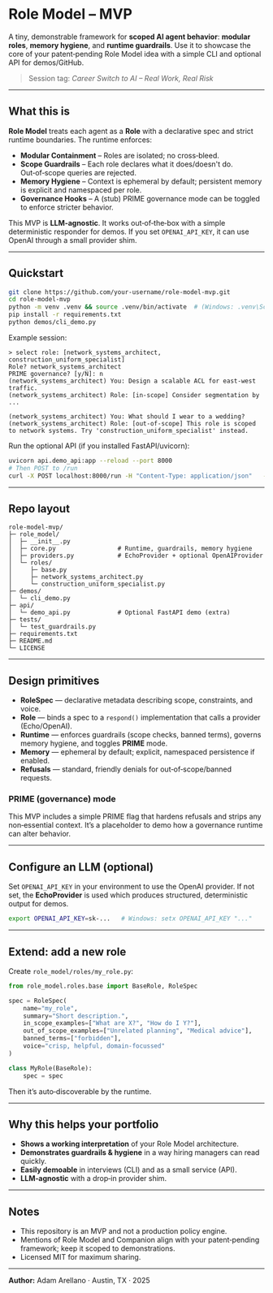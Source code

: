 # Role Model – MVP

A tiny, demonstrable framework for **scoped AI agent behavior**: **modular roles**, **memory hygiene**, and **runtime guardrails**. 
Use it to showcase the core of your patent‑pending Role Model idea with a simple CLI and optional API for demos/GitHub.

> Session tag: *Career Switch to AI – Real Work, Real Risk*

---

## What this is

**Role Model** treats each agent as a **Role** with a declarative spec and strict runtime boundaries. 
The runtime enforces:
- **Modular Containment** – Roles are isolated; no cross‑bleed.
- **Scope Guardrails** – Each role declares what it does/doesn't do. Out‑of‑scope queries are rejected.
- **Memory Hygiene** – Context is ephemeral by default; persistent memory is explicit and namespaced per role.
- **Governance Hooks** – A (stub) PRIME governance mode can be toggled to enforce stricter behavior.

This MVP is **LLM‑agnostic**. It works out‑of‑the‑box with a simple deterministic responder for demos. 
If you set `OPENAI_API_KEY`, it can use OpenAI through a small provider shim.

---

## Quickstart

```bash
git clone https://github.com/your-username/role-model-mvp.git
cd role-model-mvp
python -m venv .venv && source .venv/bin/activate  # (Windows: .venv\Scripts\activate)
pip install -r requirements.txt
python demos/cli_demo.py
```

Example session:

```
> select role: [network_systems_architect, construction_uniform_specialist]
Role? network_systems_architect
PRIME governance? [y/N]: n
(network_systems_architect) You: Design a scalable ACL for east-west traffic.
(network_systems_architect) Role: [in-scope] Consider segmentation by ...

(network_systems_architect) You: What should I wear to a wedding?
(network_systems_architect) Role: [out-of-scope] This role is scoped to network systems. Try 'construction_uniform_specialist' instead.
```

Run the optional API (if you installed FastAPI/uvicorn):

```bash
uvicorn api.demo_api:app --reload --port 8000
# Then POST to /run
curl -X POST localhost:8000/run -H "Content-Type: application/json"   -d '{"role":"network_systems_architect","query":"Design a firewall filter..."}'
```

---

## Repo layout

```
role-model-mvp/
├─ role_model/
│  ├─ __init__.py
│  ├─ core.py                 # Runtime, guardrails, memory hygiene
│  ├─ providers.py            # EchoProvider + optional OpenAIProvider
│  └─ roles/
│     ├─ base.py
│     ├─ network_systems_architect.py
│     └─ construction_uniform_specialist.py
├─ demos/
│  └─ cli_demo.py
├─ api/
│  └─ demo_api.py             # Optional FastAPI demo (extra)
├─ tests/
│  └─ test_guardrails.py
├─ requirements.txt
├─ README.md
└─ LICENSE
```

---

## Design primitives

- **RoleSpec** — declarative metadata describing scope, constraints, and voice.
- **Role** — binds a spec to a `respond()` implementation that calls a provider (Echo/OpenAI).
- **Runtime** — enforces guardrails (scope checks, banned terms), governs memory hygiene, and toggles **PRIME** mode.
- **Memory** — ephemeral by default; explicit, namespaced persistence if enabled.
- **Refusals** — standard, friendly denials for out‑of‑scope/banned requests.

### PRIME (governance) mode

This MVP includes a simple PRIME flag that hardens refusals and strips any non‑essential context. 
It’s a placeholder to demo how a governance runtime can alter behavior.

---

## Configure an LLM (optional)

Set `OPENAI_API_KEY` in your environment to use the OpenAI provider. If not set, the **EchoProvider** is used which produces structured, deterministic output for demos.

```bash
export OPENAI_API_KEY=sk-...   # Windows: setx OPENAI_API_KEY "..."
```

---

## Extend: add a new role

Create `role_model/roles/my_role.py`:

```python
from role_model.roles.base import BaseRole, RoleSpec

spec = RoleSpec(
    name="my_role",
    summary="Short description.",
    in_scope_examples=["What are X?", "How do I Y?"],
    out_of_scope_examples=["Unrelated planning", "Medical advice"],
    banned_terms=["forbidden"],
    voice="crisp, helpful, domain-focussed"
)

class MyRole(BaseRole):
    spec = spec
```

Then it’s auto‑discoverable by the runtime.

---

## Why this helps your portfolio

- **Shows a working interpretation** of your Role Model architecture.
- **Demonstrates guardrails & hygiene** in a way hiring managers can read quickly.
- **Easily demoable** in interviews (CLI) and as a small service (API).
- **LLM‑agnostic** with a drop‑in provider shim.

---

## Notes

- This repository is an MVP and not a production policy engine.
- Mentions of Role Model and Companion align with your patent‑pending framework; keep it scoped to demonstrations.
- Licensed MIT for maximum sharing.

---

**Author:** Adam Arellano · Austin, TX · 2025
